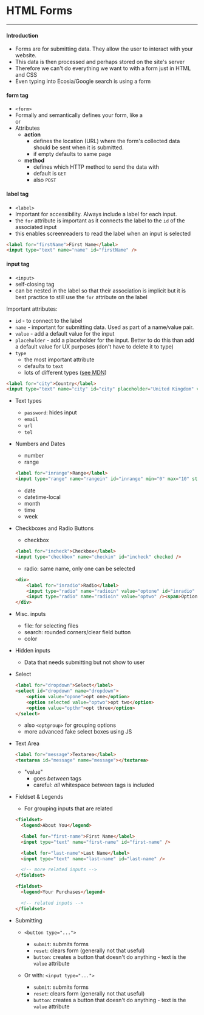 # HTML Forms

---

#### Introduction

- Forms are for submitting data. They allow the user to interact with your website.
- This data is then processed and perhaps stored on the site's server
- Therefore we can't do everything we want to with a form just in HTML and CSS
- Even typing into Ecosia/Google search is using a form

#### form tag

- `<form>`
- Formally and semantically defines your form, like a <section> or <article>
- Attributes
    - **action**
        - defines the location (URL) where the form's collected data should be sent when it is submitted.
        - if empty defaults to same page
    - **method**
        - defines which HTTP method to send the data with
        - default is `GET`
        - also `POST`

#### label tag

- `<label>`
- Important for accessibility. Always include a label for each input.
- the `for` attribute is important as it connects the label to the `id` of the associated input
- this enables screenreaders to read the label when an input is selected

```html
<label for="firstName">First Name</label>
<input type="text" name="name" id="firstName" />
```

#### input tag

- `<input>`
- self-closing tag
- can be nested in the label so that their association is implicit but it is best practice to still use the `for` attribute on the label 

Important attributes:

- `id` - to connect to the label
- `name` - important for submitting data. Used as part of a name/value pair.
- `value` - add a default value for the input
- `placeholder` - add a placeholder for the input. Better to do this than add a default value for UX purposes (don't have to delete it to type)
- `type`
    - the most important attribute
    - defaults to `text`
    - lots of different types ([see MDN](https://developer.mozilla.org/en-US/docs/Web/HTML/Element/Input))

```html
<label for="city">Country</label>
<input type="text" name="city" id="city" placeholder="United Kingdom" value="" />
```


- Text types
    - `password`: hides input
    - `email`
    - `url`
    - `tel`

- Numbers and Dates
    - number
    - range

    ```html
    <label for="inrange">Range</label>
    <input type="range" name="rangein" id="inrange" min="0" max="10" step="1" />
    ```

    - date
    - datetime-local
    - month
    - time
    - week

- Checkboxes and Radio Buttons
    - checkbox

    ```html
    <label for="incheck">Checkbox</label>
    <input type="checkbox" name="checkin" id="incheck" checked />
    ```

    - radio: same name, only one can be selected

    ```html
    <div>
        <label for="inradio">Radio</label>
        <input type="radio" name="radioin" value="optone" id="inradio" /><span>Option one</span>
        <input type="radio" name="radioin" value="optwo" /><span>Option Two</span>
    </div>
    ```

- Misc. inputs
    - file: for selecting files
    - search: rounded corners/clear field button
    - color

- Hidden inputs
    - Data that needs submitting but not show to user

- Select

    ```html
    <label for="dropdown">Select</label>
    <select id="dropdown" name="dropdown">
        <option value="opone">opt one</option>
        <option selected value="optwo">opt two</option>
        <option value="opthr">opt three</option>
    </select>
    ```

    - also `<optgroup>` for grouping options
    - more advanced fake select boxes using JS

- Text Area

    ```html
    <label for="message">Textarea</label>
    <textarea id="message" name="message"></textarea>
    ```

    - "value"
        - goes *between* tags
        - careful: *all* whitespace between tags is included

- Fieldset & Legends
    - For grouping inputs that are related

    ```html
    <fieldset>
      <legend>About You</legend>

      <label for="first-name">First Name</label>
      <input type="text" name="first-name" id="first-name" />

      <label for="last-name">Last Name</label>
      <input type="text" name="last-name" id="last-name" />

      <!-- more related inputs -->
    </fieldset>

    <fieldset>
      <legend>Your Purchases</legend>

      <!-- related inputs -->
    </fieldset>
    ```

- Submitting
    - `<button type="...">`
        - `submit`: submits forms
        - `reset`: clears form (generally not that useful)
        - `button`: creates a button that doesn't do anything - text is the `value` attribute

    - Or with: `<input type="...">`
        - `submit`: submits forms
        - `reset`: clears form (generally not that useful)
        - `button`: creates a button that doesn't do anything - text is the `value` attribute
